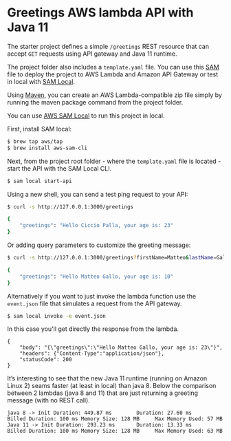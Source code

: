 # Greetings AWS lambda API with Java 11

The starter project defines a simple `/greetings` REST resource that can accept `GET` requests using API gateway and Java 11 runtime.

The project folder also includes a `template.yaml` file. You can use this [SAM](https://github.com/awslabs/serverless-application-model) file to deploy the project to AWS Lambda and Amazon API Gateway or test in local with [SAM Local](https://github.com/awslabs/aws-sam-local).

Using [Maven](https://maven.apache.org/), you can create an AWS Lambda-compatible zip file simply by running the maven package command from the project folder.

You can use [AWS SAM Local](https://github.com/awslabs/aws-sam-local) to run this project in local.

First, install SAM local:

```bash
$ brew tap aws/tap
$ brew install aws-sam-cli
```

Next, from the project root folder - where the `template.yaml` file is located - start the API with the SAM Local CLI.

```bash
$ sam local start-api
```

Using a new shell, you can send a test ping request to your API:

```bash
$ curl -s http://127.0.0.1:3000/greetings

{
    "greetings": "Hello Ciccio Palla, your age is: 23"
}
```

Or adding query parameters to customize the greeting message:

```bash
$ curl -s http://127.0.0.1:3000/greetings?firstName=Matteo&lastName=Gallo

{
    "greetings": "Hello Matteo Gallo, your age is: 10"
}
``` 

Alternatively if you want to just invoke the lambda function use the `event.json` file that simulates a request from the API gateway.

```bash
$ sam local invoke -e event.json
```

In this case you'll get directly the response from the lambda.

```sample reponse
{
    "body": "{\"greetings\":\"Hello Matteo Gallo, your age is: 23\"}",
    "headers": {"Content-Type":"application/json"},
    "statusCode": 200
}
```

It’s interesting to see that the new Java 11 runtime (running on Amazon Linux 2) seams faster (at least in local) than java 8.
Below the comparison between 2 lambdas (java 8 and 11) that are just returning a greeting message (with no REST call).

```lambda comparison between Java 8 and Java 11
java 8 -> Init Duration: 449.87 ms        Duration: 27.60 ms      Billed Duration: 100 ms Memory Size: 128 MB     Max Memory Used: 57 MB
Java 11 -> Init Duration: 293.23 ms       Duration: 13.33 ms     Billed Duration: 100 ms Memory Size: 128 MB     Max Memory Used: 63 MB
```